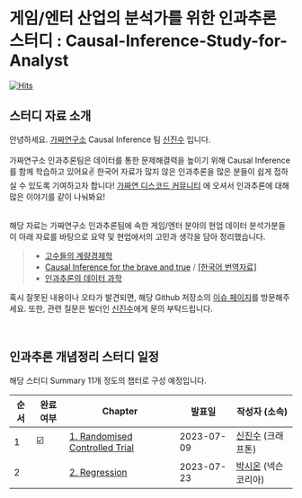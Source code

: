 # 게임/엔터 산업의 분석가를 위한 인과추론 스터디 : Causal-Inference-Study-for-Analyst

[![Hits](https://hits.seeyoufarm.com/api/count/incr/badge.svg?url=https%3A%2F%2Fgithub.com%2FCausalInferenceLab%2FGamifying-Causal-Inference-with-Game&count_bg=%2379C83D&title_bg=%23555555&icon=&icon_color=%23E7E7E7&title=hits&edge_flat=false)](https://hits.seeyoufarm.com)

## 스터디 자료 소개

안녕하세요. [가짜연구소](https://pseudo-lab.com/) Causal Inference 팀 [신진수](https://www.linkedin.com/in/jinsoo-shin-436060162/) 입니다.   
<br> 
가짜연구소 인과추론팀은 데이터를 통한 문제해결력을 높이기 위해 Causal Inference를 함께 학습하고 있어요✌️ 한국어 자료가 많지 않은 인과추론을 많은 분들이 쉽게 접하실 수 있도록 기여하고자 합니다! [가짜연 디스코드 커뮤니티](https://discord.gg/HeHbFAvmSZ) 에 오셔서 인과추론에 대해 많은 이야기를 같이 나눠봐요!

<br>
해당 자료는 가짜연구소 인과추론팀에 속한 게임/엔터 분야의 현업 데이터 분석가분들이 아래 자료를 바탕으로 요약 및 현업에서의 고민과 생각을 담아 정리했습니다.

> - [고수들의 계량경제학](https://product.kyobobook.co.kr/detail/S000001059425)
> - [Causal Inference for the brave and true](https://matheusfacure.github.io/python-causality-handbook/landing-page.html) / [[한국어 번역자료]](https://github.com/CausalInferenceLab/Causal-Inference-with-Python)
> - [인과추론의 데이터 과학](https://sites.google.com/view/causal-inference2022)

혹시 잘못된 내용이나 오타가 발견되면, 해당 Github 저장소의 [이슈 페이지](https://github.com/CausalInferenceLab/Causal-Inference-Study-for-Analyst)를 방문해주세요. 또한, 관련 질문은 빌더인 [신진수](https://github.com/jsshin2022)에게 문의 부탁드립니다.

<br>

## 인과추론 개념정리 스터디 일정

해당 스터디 Summary 11개 정도의 챕터로 구성 예정입니다.

| 순서 | 완료여부 | Chapter | 발표일 | 작성자 (소속) |
| ------ | -- |----------- |------|------|
| 1 | ☑️ | [1. Randomised Controlled Trial](https://github.com/CausalInferenceLab/Causal-Inference-Study-for-Analyst/blob/main/causal_inference_study_materials/Study%201.%20Randomised%20Controlled%20Trial.ipynb) | 2023-07-09 | [신진수](https://github.com/jsshin2022) (크래프톤) |
| 2 |  | [2. Regression]() | 2023-07-23 | [박시온](https://github.com/rockgoat95) (넥슨코리아) |
<br>